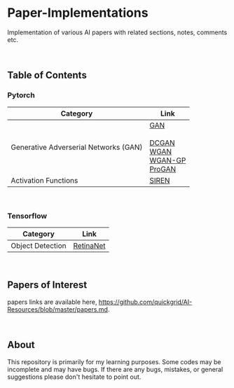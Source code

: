# Paper-Implementations

Implementation of various AI papers with related sections, notes, comments etc.

<br>

## Table of Contents

### Pytorch

| Category | Link |
| --- | --- |
| Generative Adverserial Networks (GAN) | [GAN](https://github.com/quickgrid/AI-Resources/tree/master/paper-implementations/pytorch/gan) <br><br> [DCGAN](https://github.com/quickgrid/AI-Resources/tree/master/paper-implementations/pytorch/dcgan) <br> [WGAN](https://github.com/quickgrid/AI-Resources/tree/master/paper-implementations/pytorch/wgan) <br> [WGAN-GP](https://github.com/quickgrid/AI-Resources/tree/master/paper-implementations/pytorch/wgan-gp) <br> [ProGAN](https://github.com/quickgrid/AI-Resources/tree/master/paper-implementations/pytorch/progan) |
| Activation Functions | [SIREN](https://github.com/quickgrid/AI-Resources/tree/master/paper-implementations/pytorch/siren) |

<br>

### Tensorflow

| Category | Link |
| --- | --- |
| Object Detection | [RetinaNet](https://github.com/quickgrid/AI-Resources/tree/master/paper-implementations/keras/retinanet) |

<br>

## Papers of Interest

papers links are available here, https://github.com/quickgrid/AI-Resources/blob/master/papers.md.

<br>

## About

This repository is primarily for my learning purposes. Some codes may be incomplete and may have bugs. If there are any bugs, mistakes, or general suggestions please don't hesitate to point out.
